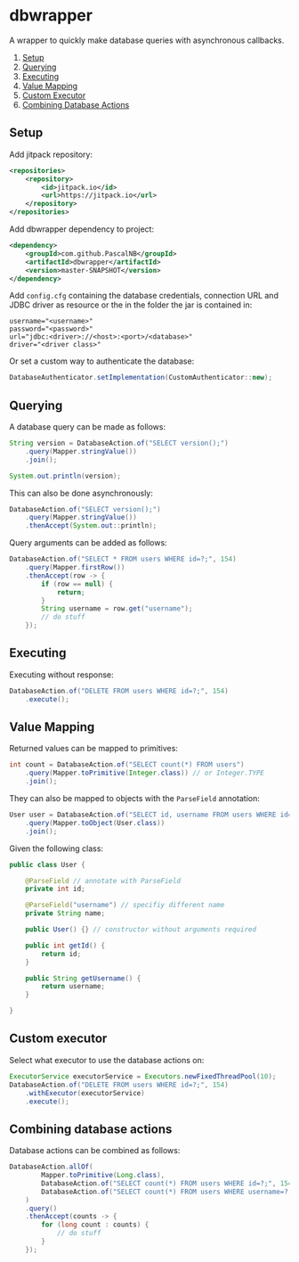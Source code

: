 # dbwrapper

A wrapper to quickly make database queries with asynchronous callbacks.
1. [Setup](#setup)
2. [Querying](#querying)
3. [Executing](#executing)
4. [Value Mapping](#value-mapping)
5. [Custom Executor](#custom-executor)
6. [Combining Database Actions](#combining-database-actions)

## Setup

Add jitpack repository:

```xml
<repositories>
    <repository>
        <id>jitpack.io</id>
        <url>https://jitpack.io</url>
    </repository>
</repositories>
```

Add dbwrapper dependency to project:

```xml
<dependency>
    <groupId>com.github.PascalNB</groupId>
    <artifactId>dbwrapper</artifactId>
    <version>master-SNAPSHOT</version>
</dependency>
```

Add ``config.cfg`` containing the database credentials, connection URL and JDBC driver as resource or the in the folder the jar is contained in:

```properties
username="<username>"
password="<password>"
url="jdbc:<driver>://<host>:<port>/<database>"
driver="<driver class>"
```

Or set a custom way to authenticate the database:

```java
DatabaseAuthenticator.setImplementation(CustomAuthenticator::new);
```

## Querying

A database query can be made as follows:

```java
String version = DatabaseAction.of("SELECT version();")
    .query(Mapper.stringValue())
    .join();

System.out.println(version);
```

This can also be done asynchronously:

```java
DatabaseAction.of("SELECT version();")
    .query(Mapper.stringValue())
    .thenAccept(System.out::println);
```

Query arguments can be added as follows:

```java
DatabaseAction.of("SELECT * FROM users WHERE id=?;", 154)
    .query(Mapper.firstRow())
    .thenAccept(row -> {
        if (row == null) {
            return;
        }
        String username = row.get("username");
        // do stuff
    });
```

## Executing

Executing without response:

```java
DatabaseAction.of("DELETE FROM users WHERE id=?;", 154)
    .execute();
```

## Value Mapping

Returned values can be mapped to primitives:

```java
int count = DatabaseAction.of("SELECT count(*) FROM users")
    .query(Mapper.toPrimitive(Integer.class)) // or Integer.TYPE
    .join();
```

They can also be mapped to objects with the `ParseField` annotation:

```java
User user = DatabaseAction.of("SELECT id, username FROM users WHERE id=?", 154)
    .query(Mapper.toObject(User.class))
    .join();
```

Given the following class:

```java
public class User {

    @ParseField // annotate with ParseField
    private int id;

    @ParseField("username") // specifiy different name
    private String name;

    public User() {} // constructor without arguments required

    public int getId() {
        return id;
    }

    public String getUsername() {
        return username;
    }

}
```

## Custom executor

Select what executor to use the database actions on:

```java
ExecutorService executorService = Executors.newFixedThreadPool(10);
DatabaseAction.of("DELETE FROM users WHERE id=?;", 154)
    .withExecutor(executorService)
    .execute();
```

## Combining database actions

Database actions can be combined as follows:

```java
DatabaseAction.allOf(
        Mapper.toPrimitive(Long.class),
        DatabaseAction.of("SELECT count(*) FROM users WHERE id=?;", 154),
        DatabaseAction.of("SELECT count(*) FROM users WHERE username=?;", "username")
    )
    .query()
    .thenAccept(counts -> {
        for (long count : counts) {
            // do stuff
        }
    });
```